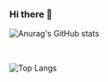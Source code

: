 ### Hi there 👋

![Anurag's GitHub stats](https://github-readme-stats.vercel.app/api?username=webshining)

<br/>

![Top Langs](https://github-readme-stats.vercel.app/api/top-langs/?username=webshining&layout=compact&theme=gradient)
